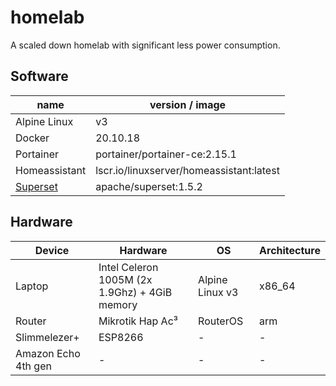 # homelab

A scaled down homelab with significant less power consumption.

## Software

| name | version / image |
| -- | -- |
| Alpine Linux | v3 |
| Docker | 20.10.18 |
| Portainer | portainer/portainer-ce:2.15.1 |
| Homeassistant | lscr.io/linuxserver/homeassistant:latest |
| [Superset](./superset/) | apache/superset:1.5.2 |

## Hardware

| Device | Hardware | OS | Architecture |
|-|-|-|-|
| Laptop | Intel Celeron 1005M (2x 1.9Ghz) + 4GiB memory | Alpine Linux v3 | x86_64 |
| Router | Mikrotik Hap Ac³ | RouterOS | arm |
| Slimmelezer+ | ESP8266 | - | - |
| Amazon Echo 4th gen | - | - | - |

